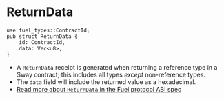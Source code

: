 # ReturnData

```rust, ignore
use fuel_types::ContractId;
pub struct ReturnData {
    id: ContractId,
    data: Vec<u8>,
}
```

- A `ReturnData` receipt is generated when returning a reference type in a Sway contract; this includes all types _except_ non-reference types.
- The `data` field will include the returned value as a hexadecimal.
- [Read more about `ReturnData` in the Fuel protocol ABI spec](https://github.com/FuelLabs/fuel-specs/blob/master/src/protocol/abi/receipts.md#returndata-receipt)
